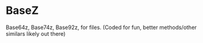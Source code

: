 # BaseZ
Base64z, Base74z, Base92z, for files. (Coded for fun, better methods/other similars likely out there)
